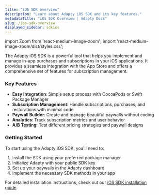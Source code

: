 ```yaml
---
title: "iOS SDK overview"
description: "Learn about Adapty iOS SDK and its key features."
metadataTitle: "iOS SDK Overview | Adapty Docs"
slug: /ios-sdk-overview
displayed_sidebar: sdkios
---
```


import Zoom from 'react-medium-image-zoom';
import 'react-medium-image-zoom/dist/styles.css';

The Adapty iOS SDK is a powerful tool that helps you implement and manage in-app purchases and subscriptions in your iOS applications. It provides a seamless integration with the App Store and offers a comprehensive set of features for subscription management.

### Key Features

- **Easy Integration**: Simple setup process with CocoaPods or Swift Package Manager
- **Subscription Management**: Handle subscriptions, purchases, and restorations with minimal code
- **Paywall Builder**: Create and manage beautiful paywalls without coding
- **Analytics**: Track subscription metrics and user behavior
- **A/B Testing**: Test different pricing strategies and paywall designs

### Getting Started

To start using the Adapty iOS SDK, you'll need to:

1. Install the SDK using your preferred package manager
2. Initialize Adapty with your public SDK key
3. Set up your paywalls in the Adapty dashboard
4. Implement the necessary SDK methods in your app

For detailed installation instructions, check out our [iOS SDK installation guide](sdk-installation-ios). 